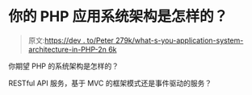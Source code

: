 # 你的 PHP 应用系统架构是怎样的？

> 原文:[https://dev . to/Peter 279k/what-s-you-application-system-architecture-in-PHP-2n 6k](https://dev.to/peter279k/what-s-you-application-system-architecture-in-php-2n6k)

你期望 PHP 的系统架构是怎样的？

RESTful API 服务，基于 MVC 的框架模式还是事件驱动的服务？